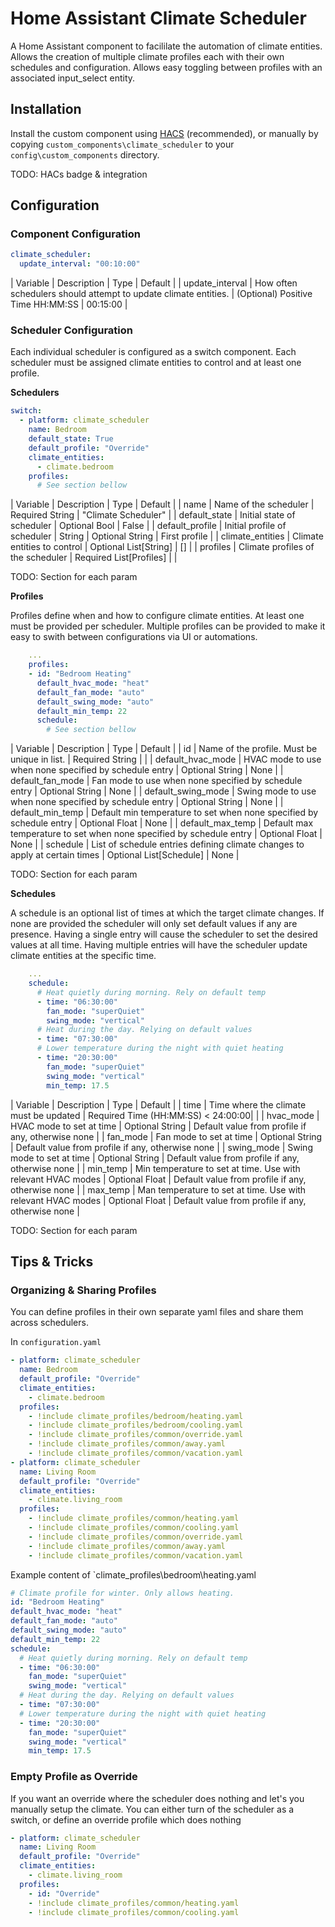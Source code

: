 # Home Assistant Climate Scheduler

A Home Assistant component to facililate the automation of climate entities. Allows the creation of multiple climate profiles each with their own schedules and configuration. Allows easy toggling between profiles with an associated input_select entity.

## Installation

Install the custom component using [HACS](https://hacs.xyz/) (recommended), or manually by copying `custom_components\climate_scheduler` to your `config\custom_components` directory.

TODO: HACs badge & integration

## Configuration

### Component Configuration

```yaml
climate_scheduler:
  update_interval: "00:10:00"
```

| Variable | Description | Type | Default |
| update_interval | How often schedulers should attempt to update climate entities. | (Optional) Positive Time HH:MM:SS | 00:15:00 |

### Scheduler Configuration

Each individual scheduler is configured as a switch component. Each scheduler must be assigned climate entities to control and at least one profile.

**Schedulers**

```yaml
switch:
  - platform: climate_scheduler
    name: Bedroom
    default_state: True
    default_profile: "Override"
    climate_entities:
      - climate.bedroom
    profiles:
      # See section bellow
```

| Variable | Description | Type | Default |
| name | Name of the scheduler | Required String | "Climate Scheduler" |
| default_state | Initial state of scheduler | Optional Bool | False |
| default_profile | Initial profile of scheduler | String | Optional String | First profile |
| climate_entities | Climate entities to control | Optional List[String] | [] |
| profiles | Climate profiles of the scheduler | Required List[Profiles] | |

TODO: Section for each param

**Profiles**

Profiles define when and how to configure climate entities. At least one must be provided per scheduler. Multiple profiles can be provided to make it easy to swith between configurations via UI or automations.

```yaml
    ...
    profiles:
    - id: "Bedroom Heating"
      default_hvac_mode: "heat"
      default_fan_mode: "auto"
      default_swing_mode: "auto"
      default_min_temp: 22
      schedule:
        # See section bellow
```

| Variable | Description | Type | Default |
| id | Name of the profile. Must be unique in list. | Required String | |
| default_hvac_mode | HVAC mode to use when none specified by schedule entry | Optional String | None |
| default_fan_mode | Fan mode to use when none specified by schedule entry | Optional String | None |
| default_swing_mode | Swing mode to use when none specified by schedule entry | Optional String | None |
| default_min_temp | Default min temperature to set when none specified by schedule entry | Optional Float | None |
| default_max_temp | Default max temperature to set when none specified by schedule entry | Optional Float | None |
| schedule | List of schedule entries defining climate changes to apply at certain times | Optional List[Schedule] | None |

TODO: Section for each param

**Schedules**

A schedule is an optional list of times at which the target climate changes. If none are provided the scheduler will only set default values if any are presence. Having a single entry will cause the scheduler to set the desired values at all time. Having multiple entries will have the scheduler update climate entities at the specific time.

```yaml
    ...
    schedule:
      # Heat quietly during morning. Rely on default temp
      - time: "06:30:00"
        fan_mode: "superQuiet"
        swing_mode: "vertical"
      # Heat during the day. Relying on default values
      - time: "07:30:00"
      # Lower temperature during the night with quiet heating
      - time: "20:30:00"
        fan_mode: "superQuiet"
        swing_mode: "vertical"
        min_temp: 17.5
```

| Variable | Description | Type | Default |
| time | Time where the climate must be updated | Required Time (HH:MM:SS) < 24:00:00| |
| hvac_mode | HVAC mode to set at time | Optional String | Default value from profile if any, otherwise none |
| fan_mode | Fan mode to set at time | Optional String | Default value from profile if any, otherwise none |
| swing_mode | Swing mode to set at time | Optional String | Default value from profile if any, otherwise none |
| min_temp | Min temperature to set at time. Use with relevant HVAC modes | Optional Float | Default value from profile if any, otherwise none |
| max_temp | Man temperature to set at time. Use with relevant HVAC modes | Optional Float | Default value from profile if any, otherwise none |

TODO: Section for each param

## Tips & Tricks

### Organizing & Sharing Profiles

You can define profiles in their own separate yaml files and share them across schedulers.

In `configuration.yaml`

```yaml
- platform: climate_scheduler
  name: Bedroom
  default_profile: "Override"
  climate_entities:
    - climate.bedroom
  profiles:
    - !include climate_profiles/bedroom/heating.yaml
    - !include climate_profiles/bedroom/cooling.yaml
    - !include climate_profiles/common/override.yaml
    - !include climate_profiles/common/away.yaml
    - !include climate_profiles/common/vacation.yaml
- platform: climate_scheduler
  name: Living Room
  default_profile: "Override"
  climate_entities:
    - climate.living_room
  profiles:
    - !include climate_profiles/common/heating.yaml
    - !include climate_profiles/common/cooling.yaml
    - !include climate_profiles/common/override.yaml
    - !include climate_profiles/common/away.yaml
    - !include climate_profiles/common/vacation.yaml
```

Example content of `climate_profiles\bedroom\heating.yaml

```yaml
# Climate profile for winter. Only allows heating.
id: "Bedroom Heating"
default_hvac_mode: "heat"
default_fan_mode: "auto"
default_swing_mode: "auto"
default_min_temp: 22
schedule:
  # Heat quietly during morning. Rely on default temp
  - time: "06:30:00"
    fan_mode: "superQuiet"
    swing_mode: "vertical"
  # Heat during the day. Relying on default values
  - time: "07:30:00"
  # Lower temperature during the night with quiet heating
  - time: "20:30:00"
    fan_mode: "superQuiet"
    swing_mode: "vertical"
    min_temp: 17.5
```

### Empty Profile as Override

If you want an override where the scheduler does nothing and let's you manually setup the climate. You can either turn of the scheduler as a switch, or define an override profile which does nothing

```yaml
- platform: climate_scheduler
  name: Living Room
  default_profile: "Override"
  climate_entities:
    - climate.living_room
  profiles:
    - id: "Override"
    - !include climate_profiles/common/heating.yaml
    - !include climate_profiles/common/cooling.yaml
```
